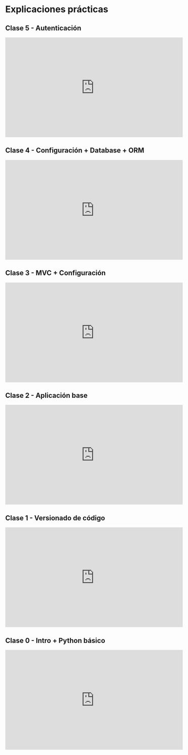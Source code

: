 # Explicaciones prácticas

## Clase 5 - Autenticación

<iframe width="560" height="315" src="https://www.youtube.com/embed/0vIR2jNnsp4" title="Clase 5 - Autenticación" frameborder="0" allow="accelerometer; autoplay; encrypted-media; gyroscope; picture-in-picture; web-share" referrerpolicy="strict-origin-when-cross-origin" allowfullscreen></iframe>

## Clase 4 - Configuración + Database + ORM

<iframe width="560" height="315" src="https://www.youtube.com/embed/ahanyyXGY48" title="Clase 4 - Configuración + Database + ORM" frameborder="0" allow="accelerometer; autoplay; encrypted-media; gyroscope; picture-in-picture; web-share" referrerpolicy="strict-origin-when-cross-origin" allowfullscreen></iframe>

## Clase 3 - MVC + Configuración

<iframe width="560" height="315" src="https://www.youtube.com/embed/fCIs4s5pY3Q" title="Clase 3 - MVC + Configuración" frameborder="0" allow="accelerometer; autoplay; encrypted-media; gyroscope; picture-in-picture; web-share" referrerpolicy="strict-origin-when-cross-origin" allowfullscreen></iframe>

## Clase 2 - Aplicación base

<iframe width="560" height="315" src="https://www.youtube.com/embed/0Ab92JagUDw" title="Clase 2 - Aplicación base" frameborder="0" allow="accelerometer; autoplay; encrypted-media; gyroscope; picture-in-picture; web-share" referrerpolicy="strict-origin-when-cross-origin" allowfullscreen></iframe>

## Clase 1 - Versionado de código

<iframe width="560" height="315" src="https://www.youtube.com/embed/SIM2es4yMjo" title="Clase 1 - Versionado de código" frameborder="0" allow="accelerometer; autoplay; encrypted-media; gyroscope; picture-in-picture; web-share" referrerpolicy="strict-origin-when-cross-origin" allowfullscreen></iframe>

## Clase 0 - Intro + Python básico

<iframe width="560" height="315" src="https://www.youtube.com/embed/Gge9wPunfpc" title="Clase 0 - Intro + Python básico" frameborder="0" allow="accelerometer; autoplay; encrypted-media; gyroscope; picture-in-picture; web-share" referrerpolicy="strict-origin-when-cross-origin" allowfullscreen></iframe>
